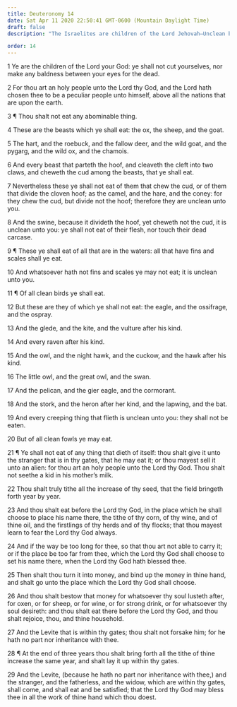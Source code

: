 ```yaml
---
title: Deuteronomy 14
date: Sat Apr 11 2020 22:50:41 GMT-0600 (Mountain Daylight Time)
draft: false
description: "The Israelites are children of the Lord Jehovah—Unclean beasts, fish, and fowl are not to be eaten—The Israelites are to tithe all the increase of their seed annually."

order: 14
---
```

    
1 Ye are the children of the Lord your God: ye shall not cut yourselves, nor make any baldness between your eyes for the dead.

2 For thou art an holy people unto the Lord thy God, and the Lord hath chosen thee to be a peculiar people unto himself, above all the nations that are upon the earth.

3 ¶ Thou shalt not eat any abominable thing.

4 These are the beasts which ye shall eat: the ox, the sheep, and the goat.

5 The hart, and the roebuck, and the fallow deer, and the wild goat, and the pygarg, and the wild ox, and the chamois.

6 And every beast that parteth the hoof, and cleaveth the cleft into two claws, and cheweth the cud among the beasts, that ye shall eat.

7 Nevertheless these ye shall not eat of them that chew the cud, or of them that divide the cloven hoof; as the camel, and the hare, and the coney: for they chew the cud, but divide not the hoof; therefore they are unclean unto you.

8 And the swine, because it divideth the hoof, yet cheweth not the cud, it is unclean unto you: ye shall not eat of their flesh, nor touch their dead carcase.

9 ¶ These ye shall eat of all that are in the waters: all that have fins and scales shall ye eat.

10 And whatsoever hath not fins and scales ye may not eat; it is unclean unto you.

11 ¶ Of all clean birds ye shall eat.

12 But these are they of which ye shall not eat: the eagle, and the ossifrage, and the ospray.

13 And the glede, and the kite, and the vulture after his kind.

14 And every raven after his kind.

15 And the owl, and the night hawk, and the cuckow, and the hawk after his kind.

16 The little owl, and the great owl, and the swan.

17 And the pelican, and the gier eagle, and the cormorant.

18 And the stork, and the heron after her kind, and the lapwing, and the bat.

19 And every creeping thing that flieth is unclean unto you: they shall not be eaten.

20 But of all clean fowls ye may eat.

21 ¶ Ye shall not eat of any thing that dieth of itself: thou shalt give it unto the stranger that is in thy gates, that he may eat it; or thou mayest sell it unto an alien: for thou art an holy people unto the Lord thy God. Thou shalt not seethe a kid in his mother’s milk.

22 Thou shalt truly tithe all the increase of thy seed, that the field bringeth forth year by year.

23 And thou shalt eat before the Lord thy God, in the place which he shall choose to place his name there, the tithe of thy corn, of thy wine, and of thine oil, and the firstlings of thy herds and of thy flocks; that thou mayest learn to fear the Lord thy God always.

24 And if the way be too long for thee, so that thou art not able to carry it; or if the place be too far from thee, which the Lord thy God shall choose to set his name there, when the Lord thy God hath blessed thee.

25 Then shalt thou turn it into money, and bind up the money in thine hand, and shalt go unto the place which the Lord thy God shall choose.

26 And thou shalt bestow that money for whatsoever thy soul lusteth after, for oxen, or for sheep, or for wine, or for strong drink, or for whatsoever thy soul desireth: and thou shalt eat there before the Lord thy God, and thou shalt rejoice, thou, and thine household.

27 And the Levite that is within thy gates; thou shalt not forsake him; for he hath no part nor inheritance with thee.

28 ¶ At the end of three years thou shalt bring forth all the tithe of thine increase the same year, and shalt lay it up within thy gates.

29 And the Levite, (because he hath no part nor inheritance with thee,) and the stranger, and the fatherless, and the widow, which are within thy gates, shall come, and shall eat and be satisfied; that the Lord thy God may bless thee in all the work of thine hand which thou doest.
